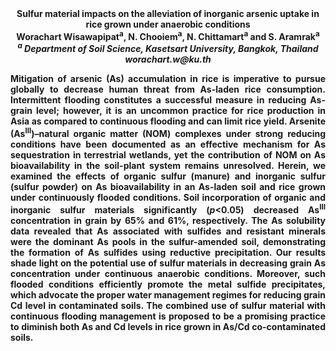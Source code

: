 <center><strong>Sulfur material impacts on the alleviation of inorganic arsenic uptake
in rice grown under anaerobic conditions<strong>

<center><strong>Worachart Wisawapipat<sup>a</sup></strong>, N. Chooiem<sup>a</sup>, N. Chittamart<sup>a</sup> and S.
Aramrak<sup>a</sup>

<center><i><sup>a</sup> Department of Soil Science, Kasetsart University, Bangkok, Thailand
</i>

<center><i>worachart.w@ku.th</i>

<p style=text-align:justify>Mitigation of arsenic (As) accumulation in rice is imperative to pursue
globally to decrease human threat from As-laden rice consumption.
Intermittent flooding constitutes a successful measure in reducing
As-grain level; however, it is an uncommon practice for rice production
in Asia as compared to continuous flooding and can limit rice yield.
Arsenite (As<sup>III</sup>)–natural organic matter (NOM) complexes under strong
reducing conditions have been documented as an effective mechanism for
As sequestration in terrestrial wetlands, yet the contribution of NOM on
As bioavailability in the soil-plant system remains unresolved. Herein,
we examined the effects of organic sulfur (manure) and inorganic sulfur
(sulfur powder) on As bioavailability in an As-laden soil and rice grown
under continuously flooded conditions. Soil incorporation of organic and
inorganic sulfur materials significantly (<i>p</i>&lt;0.05) decreased As<sup>III</sup>
concentration in grain by 65% and 61%, respectively. The As solubility
data revealed that As associated with sulfides and resistant minerals
were the dominant As pools in the sulfur-amended soil, demonstrating the
formation of As sulfides using reductive precipitation. Our results
shade light on the potential use of sulfur materials in decreasing grain
As concentration under continuous anaerobic conditions. Moreover, such
flooded conditions efficiently promote the metal sulfide precipitates,
which advocate the proper water management regimes for reducing grain Cd
level in contaminated soils. The combined use of sulfur material with
continuous flooding management is proposed to be a promising practice to
diminish both As and Cd levels in rice grown in As/Cd co-contaminated
soils.
